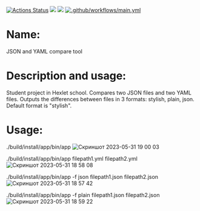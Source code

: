 [![Actions Status](https://github.com/corrente7/java-project-71/workflows/hexlet-check/badge.svg)](https://github.com/corrente7/java-project-71/actions)
<a href="https://codeclimate.com/github/corrente7/java-project-71/maintainability"><img src="https://api.codeclimate.com/v1/badges/b01f5688189f75e47de2/maintainability" /></a>
<a href="https://codeclimate.com/github/corrente7/java-project-71/test_coverage"><img src="https://api.codeclimate.com/v1/badges/b01f5688189f75e47de2/test_coverage" /></a>
[![.github/workflows/main.yml](https://github.com/corrente7/java-project-71/actions/workflows/main.yml/badge.svg)](https://github.com/corrente7/java-project-71/actions/workflows/main.yml)
# Name: # 
JSON and YAML compare tool

# Description and usage: # 
Student project in Hexlet school. 
Compares two JSON files and two YAML files.
Outputs the differences between files in 3 formats: stylish, plain, json. Default format is "stylish".

# Usage: # 
./build/install/app/bin/app
![Скриншот 2023-05-31 19 00 03](https://github.com/corrente7/java-project-71/assets/68503914/4311efcd-8ad6-48ae-8508-e2da06324fbd)

./build/install/app/bin/app filepath1.yml filepath2.yml
![Скриншот 2023-05-31 18 58 08](https://github.com/corrente7/java-project-71/assets/68503914/c6b29951-fc10-493f-bd42-8bcb150db583)

./build/install/app/bin/app -f json filepath1.json filepath2.json
![Скриншот 2023-05-31 18 57 42](https://github.com/corrente7/java-project-71/assets/68503914/e424e99f-3296-4b76-899d-b578bab52135)

./build/install/app/bin/app -f plain filepath1.json filepath2.json
![Скриншот 2023-05-31 18 59 22](https://github.com/corrente7/java-project-71/assets/68503914/8a0af0f3-865f-496c-a0ef-7891a480e65b)
